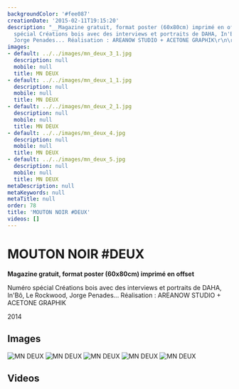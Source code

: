 ```yaml
---
backgroundColor: '#fee087'
creationDate: '2015-02-11T19:15:20'
description: "__Magazine gratuit, format poster (60x80cm) imprimé en offset__\r\n\r\nNuméro
  spécial Créations bois avec des interviews et portraits de DAHA, In'Bô, Le Rockwood,
  Jorge Penades... Réalisation : AREANOW STUDIO + ACETONE GRAPHIK\r\n\r\n2014"
images:
- default: ../../images/mn_deux_3_1.jpg
  description: null
  mobile: null
  title: MN DEUX
- default: ../../images/mn_deux_1_1.jpg
  description: null
  mobile: null
  title: MN DEUX
- default: ../../images/mn_deux_2_1.jpg
  description: null
  mobile: null
  title: MN DEUX
- default: ../../images/mn_deux_4.jpg
  description: null
  mobile: null
  title: MN DEUX
- default: ../../images/mn_deux_5.jpg
  description: null
  mobile: null
  title: MN DEUX
metaDescription: null
metaKeywords: null
metaTitle: null
order: 78
title: 'MOUTON NOIR #DEUX'
videos: []
---
```


# MOUTON NOIR #DEUX

__Magazine gratuit, format poster (60x80cm) imprimé en offset__

Numéro spécial Créations bois avec des interviews et portraits de DAHA, In'Bô, Le Rockwood, Jorge Penades... Réalisation : AREANOW STUDIO + ACETONE GRAPHIK

2014

## Images

![MN DEUX](../../images/mn_deux_3_1.jpg)
![MN DEUX](../../images/mn_deux_1_1.jpg)
![MN DEUX](../../images/mn_deux_2_1.jpg)
![MN DEUX](../../images/mn_deux_4.jpg)
![MN DEUX](../../images/mn_deux_5.jpg)

## Videos

